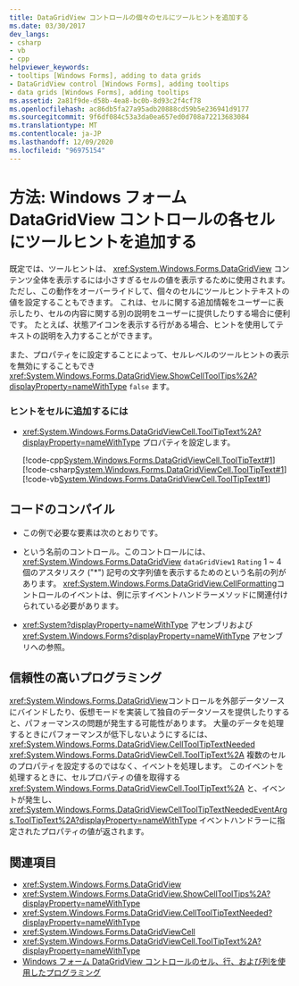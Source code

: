 ```yaml
---
title: DataGridView コントロールの個々のセルにツールヒントを追加する
ms.date: 03/30/2017
dev_langs:
- csharp
- vb
- cpp
helpviewer_keywords:
- tooltips [Windows Forms], adding to data grids
- DataGridView control [Windows Forms], adding tooltips
- data grids [Windows Forms], adding tooltips
ms.assetid: 2a81f9de-d58b-4ea8-bc0b-8d93c2f4cf78
ms.openlocfilehash: ac86db5fa27a95adb20888cd59b5e236941d9177
ms.sourcegitcommit: 9f6df084c53a3da0ea657ed0d708a72213683084
ms.translationtype: MT
ms.contentlocale: ja-JP
ms.lasthandoff: 12/09/2020
ms.locfileid: "96975154"
---
```

# <a name="how-to-add-tooltips-to-individual-cells-in-a-windows-forms-datagridview-control"></a>方法: Windows フォーム DataGridView コントロールの各セルにツールヒントを追加する
既定では、ツールヒントは、 <xref:System.Windows.Forms.DataGridView> コンテンツ全体を表示するには小さすぎるセルの値を表示するために使用されます。 ただし、この動作をオーバーライドして、個々のセルにツールヒントテキストの値を設定することもできます。 これは、セルに関する追加情報をユーザーに表示したり、セルの内容に関する別の説明をユーザーに提供したりする場合に便利です。 たとえば、状態アイコンを表示する行がある場合、ヒントを使用してテキストの説明を入力することができます。  
  
 また、プロパティをに設定することによって、セルレベルのツールヒントの表示を無効にすることもでき <xref:System.Windows.Forms.DataGridView.ShowCellToolTips%2A?displayProperty=nameWithType> `false` ます。  
  
### <a name="to-add-a-tooltip-to-a-cell"></a>ヒントをセルに追加するには  
  
- <xref:System.Windows.Forms.DataGridViewCell.ToolTipText%2A?displayProperty=nameWithType> プロパティを設定します。  
  
     [!code-cpp[System.Windows.Forms.DataGridViewCell.ToolTipText#1](~/samples/snippets/cpp/VS_Snippets_Winforms/System.Windows.Forms.DataGridViewCell.ToolTipText/cpp/datagridviewcell.tooltiptext.cpp#1)]
     [!code-csharp[System.Windows.Forms.DataGridViewCell.ToolTipText#1](~/samples/snippets/csharp/VS_Snippets_Winforms/System.Windows.Forms.DataGridViewCell.ToolTipText/CS/datagridviewcell.tooltiptext.cs#1)]
     [!code-vb[System.Windows.Forms.DataGridViewCell.ToolTipText#1](~/samples/snippets/visualbasic/VS_Snippets_Winforms/System.Windows.Forms.DataGridViewCell.ToolTipText/VB/datagridviewcell.tooltiptext.vb#1)]  
  
## <a name="compiling-the-code"></a>コードのコンパイル  
  
- この例で必要な要素は次のとおりです。  
  
- という名前のコントロール。このコントロールには、 <xref:System.Windows.Forms.DataGridView> `dataGridView1` `Rating` 1 ~ 4 個のアスタリスク ("*") 記号の文字列値を表示するためのという名前の列があります。 <xref:System.Windows.Forms.DataGridView.CellFormatting>コントロールのイベントは、例に示すイベントハンドラーメソッドに関連付けられている必要があります。  
  
- <xref:System?displayProperty=nameWithType> アセンブリおよび <xref:System.Windows.Forms?displayProperty=nameWithType> アセンブリへの参照。  
  
## <a name="robust-programming"></a>信頼性の高いプログラミング  
 <xref:System.Windows.Forms.DataGridView>コントロールを外部データソースにバインドしたり、仮想モードを実装して独自のデータソースを提供したりすると、パフォーマンスの問題が発生する可能性があります。 大量のデータを処理するときにパフォーマンスが低下しないようにするには、 <xref:System.Windows.Forms.DataGridView.CellToolTipTextNeeded> <xref:System.Windows.Forms.DataGridViewCell.ToolTipText%2A> 複数のセルのプロパティを設定するのではなく、イベントを処理します。 このイベントを処理するときに、セルプロパティの値を取得する <xref:System.Windows.Forms.DataGridViewCell.ToolTipText%2A> と、イベントが発生し、 <xref:System.Windows.Forms.DataGridViewCellToolTipTextNeededEventArgs.ToolTipText%2A?displayProperty=nameWithType> イベントハンドラーに指定されたプロパティの値が返されます。  
  
## <a name="see-also"></a>関連項目

- <xref:System.Windows.Forms.DataGridView>
- <xref:System.Windows.Forms.DataGridView.ShowCellToolTips%2A?displayProperty=nameWithType>
- <xref:System.Windows.Forms.DataGridView.CellToolTipTextNeeded?displayProperty=nameWithType>
- <xref:System.Windows.Forms.DataGridViewCell>
- <xref:System.Windows.Forms.DataGridViewCell.ToolTipText%2A?displayProperty=nameWithType>
- [Windows フォーム DataGridView コントロールのセル、行、および列を使用したプログラミング](programming-with-cells-rows-and-columns-in-the-datagrid.md)
